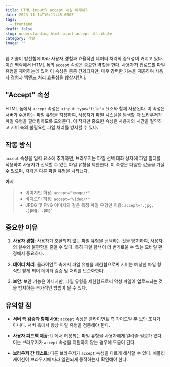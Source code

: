 ```yaml
---
title: HTML input의 accept 속성 이해하기
date: 2023-11-14T16:11:45.000Z
tags:
  - frontend
draft: false
slug: understanding-html-input-accept-attribute
category: 개발
image: ''
---
```


웹 기술이 발전함에 따라 사용자 경험과 효율적인 데이터 처리의 중요성이 커지고 있다. 이런 맥락에서 HTML 폼의 `accept` 속성은 중요한 역할을 한다. 사용자가 업로드할 파일 유형을 제어하는데 있어 이 속성은 종종 간과되지만, 매우 강력한 기능을 제공하여 사용자 경험과 백엔드 처리 효율성을 향상시킨다.

## "Accept" 속성

HTML 폼에서 `accept` 속성은 `<input type='file'>` 요소와 함께 사용된다. 이 속성은 서버가 수용하는 파일 유형을 지정하여, 사용자가 파일 시스템을 탐색할 때 브라우저가 파일 유형을 필터링하도록 도와준다. 이 작지만 중요한 속성은 사용자의 시간을 절약하고 서버 측의 불필요한 파일 처리를 방지할 수 있다.

## 작동 방식

`accept` 속성을 입력 요소에 추가하면, 브라우저는 파일 선택 대화 상자에 파일 필터를 적용하여 사용자가 선택할 수 있는 파일 유형을 제한한다. 이 속성은 다양한 값들을 가질 수 있으며, 각각은 다른 파일 유형을 나타낸다.

**예시**

> - 이미지만 허용: `accept="image/*"`
> - 비디오만 허용: `accept="video/*"`
> - JPEG 및 PNG 이미지와 같은 특정 파일 유형만 허용: `accept=".jpg, .jpeg, .png"`

## 중요한 이유

1. **사용자 경험**: 사용자가 호환되지 않는 파일 유형을 선택하는 것을 방지하여, 사용자의 실수와 불편함을 줄일 수 있다. 특히 파일 탐색이 더 번거로울 수 있는 모바일 환경에서 중요하다.

2. **데이터 처리**: 클라이언트 측에서 파일 유형을 제한함으로써 서버는 예상한 파일 형식만 받게 되어 데이터 검증 및 처리를 단순화한다.

3. **보안**: 보안 기능은 아니지만, 파일 유형을 제한함으로써 악성 파일이 업로드되는 것을 방지하는 추가적인 방법이 될 수 있다.

## 유의할 점

- **서버 측 검증과 함께 사용**: `accept` 속성은 클라이언트 측 가이드일 뿐 보안 조치가 아니다. 서버 측에서 항상 파일 유형을 검증해야 한다.

- **사용자 피드백 제공**: UI에서 허용되는 파일 유형을 사용자에게 알려줄 필요가 있다. 이는 브라우저가 `accept` 속성을 지원하지 않는 경우에 도움이 된다.

- **브라우저 간 테스트**: 다른 브라우저가 `accept` 속성을 다르게 해석할 수 있다. 애플리케이션이 브라우저에 따라 일관되게 동작하는지 확인해야 한다.
